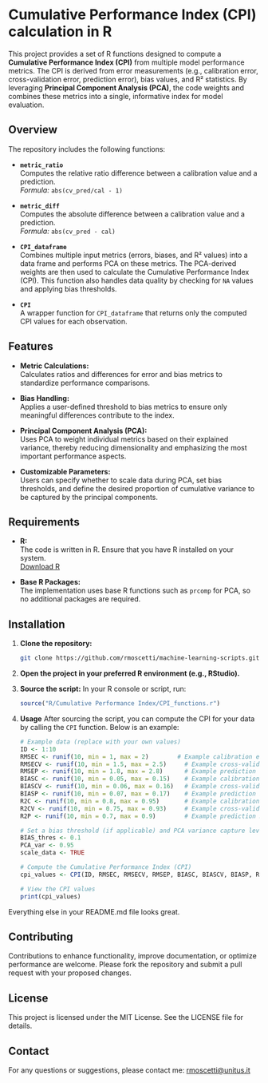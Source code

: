 # Cumulative Performance Index (CPI) calculation in R

This project provides a set of R functions designed to compute a **Cumulative Performance Index (CPI)** from multiple model performance metrics. The CPI is derived from error measurements (e.g., calibration error, cross-validation error, prediction error), bias values, and R² statistics. By leveraging **Principal Component Analysis (PCA)**, the code weights and combines these metrics into a single, informative index for model evaluation.

## Overview

The repository includes the following functions:

- **`metric_ratio`**  
  Computes the relative ratio difference between a calibration value and a prediction.  
  _Formula:_ `abs(cv_pred/cal - 1)`

- **`metric_diff`**  
  Computes the absolute difference between a calibration value and a prediction.  
  _Formula:_ `abs(cv_pred - cal)`

- **`CPI_dataframe`**  
  Combines multiple input metrics (errors, biases, and R² values) into a data frame and performs PCA on these metrics. The PCA-derived weights are then used to calculate the Cumulative Performance Index (CPI). This function also handles data quality by checking for `NA` values and applying bias thresholds.

- **`CPI`**  
  A wrapper function for `CPI_dataframe` that returns only the computed CPI values for each observation.

## Features

- **Metric Calculations:**  
  Calculates ratios and differences for error and bias metrics to standardize performance comparisons.

- **Bias Handling:**  
  Applies a user-defined threshold to bias metrics to ensure only meaningful differences contribute to the index.

- **Principal Component Analysis (PCA):**  
  Uses PCA to weight individual metrics based on their explained variance, thereby reducing dimensionality and emphasizing the most important performance aspects.

- **Customizable Parameters:**  
  Users can specify whether to scale data during PCA, set bias thresholds, and define the desired proportion of cumulative variance to be captured by the principal components.

## Requirements

- **R:**  
  The code is written in R. Ensure that you have R installed on your system.  
  [Download R](https://cran.r-project.org/)

- **Base R Packages:**  
  The implementation uses base R functions such as `prcomp` for PCA, so no additional packages are required.

## Installation

1. **Clone the repository:**
    ```bash
    git clone https://github.com/rmoscetti/machine-learning-scripts.git
    ```

2. **Open the project in your preferred R environment (e.g., RStudio).**

3. **Source the script:**
    In your R console or script, run:
    ```r
    source("R/Cumulative Performance Index/CPI_functions.r")
    ```

4. **Usage**
    After sourcing the script, you can compute the CPI for your data by calling the `CPI` function. Below is an example:
    ```r
    # Example data (replace with your own values)
    ID <- 1:10
    RMSEC <- runif(10, min = 1, max = 2)        # Example calibration errors
    RMSECV <- runif(10, min = 1.5, max = 2.5)     # Example cross-validation errors
    RMSEP <- runif(10, min = 1.8, max = 2.8)      # Example prediction errors
    BIASC <- runif(10, min = 0.05, max = 0.15)    # Example calibration bias values
    BIASCV <- runif(10, min = 0.06, max = 0.16)   # Example cross-validation bias values
    BIASP <- runif(10, min = 0.07, max = 0.17)    # Example prediction bias values
    R2C <- runif(10, min = 0.8, max = 0.95)       # Example calibration R² values
    R2CV <- runif(10, min = 0.75, max = 0.93)     # Example cross-validation R² values
    R2P <- runif(10, min = 0.7, max = 0.9)        # Example prediction R² values

    # Set a bias threshold (if applicable) and PCA variance capture level
    BIAS_thres <- 0.1
    PCA_var <- 0.95
    scale_data <- TRUE

    # Compute the Cumulative Performance Index (CPI)
    cpi_values <- CPI(ID, RMSEC, RMSECV, RMSEP, BIASC, BIASCV, BIASP, R2C, R2CV, R2P, BIAS_thres, PCA_var, scale_data)

    # View the CPI values
    print(cpi_values)
    ```

Everything else in your README.md file looks great.

## Contributing
Contributions to enhance functionality, improve documentation, or optimize performance are welcome. Please fork the repository and submit a pull request with your proposed changes.

## License
This project is licensed under the MIT License. See the LICENSE file for details.

## Contact
For any questions or suggestions, please contact me: rmoscetti@unitus.it
